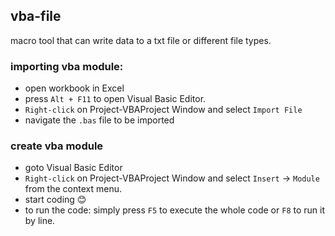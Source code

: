 ## vba-file
macro tool that can write data to a txt file or different file types.

### importing vba module:

- open workbook in Excel <br>
- press `Alt + F11` to open Visual Basic Editor. <br>
- `Right-click` on Project-VBAProject Window and select `Import File` <br>
- navigate the `.bas` file to be imported <br>

### create vba module

- goto Visual Basic Editor <br>
- `Right-click` on Project-VBAProject Window and select `Insert` &rarr; `Module` from the context menu. <br>
- start coding :blush: <br>
- to run the code: simply press `F5` to execute the whole code or `F8` to run it by line.
